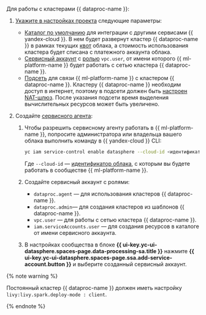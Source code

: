 Для работы с кластерами {{ dataproc-name }}:

1. [Укажите в настройках проекта](../../datasphere/operations/projects/update.md) следующие параметры:

   * [Каталог по умолчанию](../../resource-manager/concepts/resources-hierarchy.md#folder) для интеграции с другими сервисами {{ yandex-cloud }}. В нем будет развернут кластер {{ dataproc-name }} в рамках текущих [квот](../../data-proc/concepts/limits.md) облака, а стоимость использования кластера будет списана с платежного аккаунта облака.
   * [Сервисный аккаунт](../../iam/concepts/users/service-accounts.md) с [ролью](../../iam/concepts/access-control/roles.md) `vpc.user`, от имени которого {{ ml-platform-name }} будет работать с сетью кластера {{ dataproc-name }}.
   * [Подсеть](../../vpc/concepts/network.md#subnet) для связи {{ ml-platform-name }} с кластером {{ dataproc-name }}. Кластеру {{ dataproc-name }} необходим доступ в интернет, поэтому в подсети должен быть [настроен NAT-шлюз](../../vpc/operations/create-nat-gateway.md). После указания подсети время выделения вычислительных ресурсов может быть увеличено.

1. Создайте [сервисного агента](../../iam/concepts/service-control.md#service-agent):

   1. Чтобы разрешить сервисному агенту работать в {{ ml-platform-name }}, попросите администратора или владельца вашего облака выполнить команду в {{ yandex-cloud }} CLI:
   
      ```bash
      yc iam service-control enable datasphere --cloud-id <идентификатор_облака>
      ```
   
      Где `--cloud-id` — [идентификатор облака](../../resource-manager/operations/cloud/get-id.md), с которым вы будете работать в сообществе {{ ml-platform-name }}.

   1. Создайте сервисный аккаунт с ролями:

      * `dataproc.agent` — для использования кластеров {{ dataproc-name }}.
      * `dataproc.admin`— для создания кластеров из шаблонов {{ dataproc-name }}.
      * `vpc.user` — для работы с сетью кластера {{ dataproc-name }}.
      * `iam.serviceAccounts.user` — для создания ресурсов в каталоге от имени сервисного аккаунта.

   1. В настройках сообщества в блоке **{{ ui-key.yc-ui-datasphere.spaces-page.data-processing-sa.title }}** нажмите **{{ ui-key.yc-ui-datasphere.spaces-page.ssa.add-service-account.button }}** и выберите созданный сервисный аккаунт.
   
{% note warning %}

Постоянный кластер {{ dataproc-name }} должен иметь настройку `livy:livy.spark.deploy-mode : client`.

{% endnote %}
